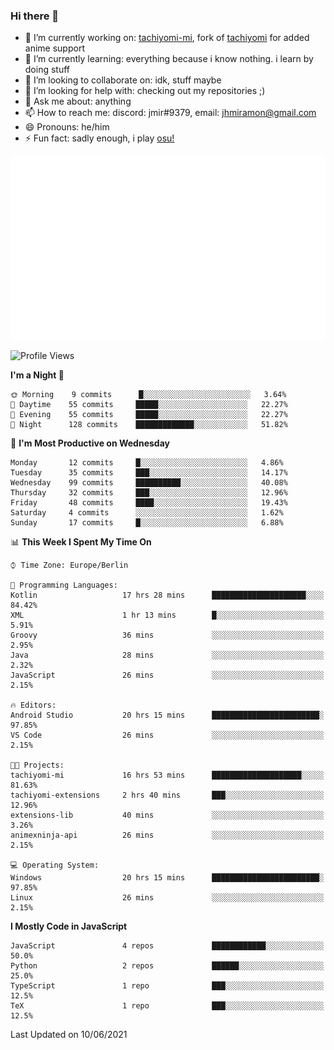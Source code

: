### Hi there 👋



<!--
**jmir1/jmir1** is a ✨ _special_ ✨ repository because its `README.md` (this file) appears on your GitHub profile.

Here are some ideas to get you started:
-->
- 🔭 I’m currently working on: [tachiyomi-mi](https://github.com/jmir1/tachiyomi-mi), fork of [tachiyomi](https://github.com/tachiyomiorg/tachiyomi) for added anime support
- 🌱 I’m currently learning: everything because i know nothing. i learn by doing stuff
- 👯 I’m looking to collaborate on: idk, stuff maybe
- 🤔 I’m looking for help with: checking out my repositories ;)
- 💬 Ask me about: anything
- 📫 How to reach me: discord: jmir#9379, email: jhmiramon@gmail.com
- 😄 Pronouns: he/him
- ⚡ Fun fact: sadly enough, i play [osu!](https://osu.ppy.sh/users/18018426)
<div>
	<p align="center">
		<img src="https://github.com/jmir1/github-stats/blob/master/generated/overview.svg">
	</p>
</div>

<!--START_SECTION:waka-->
![Profile Views](http://img.shields.io/badge/Profile%20Views-4-blue)

**I'm a Night 🦉** 

```text
🌞 Morning    9 commits      █░░░░░░░░░░░░░░░░░░░░░░░░   3.64% 
🌆 Daytime    55 commits     █████░░░░░░░░░░░░░░░░░░░░   22.27% 
🌃 Evening    55 commits     █████░░░░░░░░░░░░░░░░░░░░   22.27% 
🌙 Night      128 commits    █████████████░░░░░░░░░░░░   51.82%

```
📅 **I'm Most Productive on Wednesday** 

```text
Monday       12 commits     █░░░░░░░░░░░░░░░░░░░░░░░░   4.86% 
Tuesday      35 commits     ███░░░░░░░░░░░░░░░░░░░░░░   14.17% 
Wednesday    99 commits     ██████████░░░░░░░░░░░░░░░   40.08% 
Thursday     32 commits     ███░░░░░░░░░░░░░░░░░░░░░░   12.96% 
Friday       48 commits     ████░░░░░░░░░░░░░░░░░░░░░   19.43% 
Saturday     4 commits      ░░░░░░░░░░░░░░░░░░░░░░░░░   1.62% 
Sunday       17 commits     █░░░░░░░░░░░░░░░░░░░░░░░░   6.88%

```


📊 **This Week I Spent My Time On** 

```text
⌚︎ Time Zone: Europe/Berlin

💬 Programming Languages: 
Kotlin                   17 hrs 28 mins      █████████████████████░░░░   84.42% 
XML                      1 hr 13 mins        █░░░░░░░░░░░░░░░░░░░░░░░░   5.91% 
Groovy                   36 mins             ░░░░░░░░░░░░░░░░░░░░░░░░░   2.95% 
Java                     28 mins             ░░░░░░░░░░░░░░░░░░░░░░░░░   2.32% 
JavaScript               26 mins             ░░░░░░░░░░░░░░░░░░░░░░░░░   2.15%

🔥 Editors: 
Android Studio           20 hrs 15 mins      ████████████████████████░   97.85% 
VS Code                  26 mins             ░░░░░░░░░░░░░░░░░░░░░░░░░   2.15%

🐱‍💻 Projects: 
tachiyomi-mi             16 hrs 53 mins      ████████████████████░░░░░   81.63% 
tachiyomi-extensions     2 hrs 40 mins       ███░░░░░░░░░░░░░░░░░░░░░░   12.96% 
extensions-lib           40 mins             ░░░░░░░░░░░░░░░░░░░░░░░░░   3.26% 
animexninja-api          26 mins             ░░░░░░░░░░░░░░░░░░░░░░░░░   2.15%

💻 Operating System: 
Windows                  20 hrs 15 mins      ████████████████████████░   97.85% 
Linux                    26 mins             ░░░░░░░░░░░░░░░░░░░░░░░░░   2.15%

```

**I Mostly Code in JavaScript** 

```text
JavaScript               4 repos             ████████████░░░░░░░░░░░░░   50.0% 
Python                   2 repos             ██████░░░░░░░░░░░░░░░░░░░   25.0% 
TypeScript               1 repo              ███░░░░░░░░░░░░░░░░░░░░░░   12.5% 
TeX                      1 repo              ███░░░░░░░░░░░░░░░░░░░░░░   12.5%

```



 Last Updated on 10/06/2021
<!--END_SECTION:waka-->
